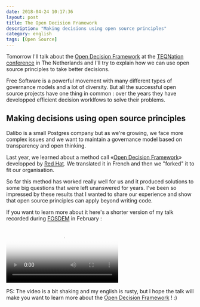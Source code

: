 ```yaml
---
date: 2018-04-24 10:17:36
layout: post
title: The Open Decision Framework
description: "Making decisions using open source principles"
category: english
tags: [Open Source]
---
```


[Open Decision Framework]: https://github.com/red-hat-people-team/open-decision-framework
[TEQNation conference]: https://teqnation.nl
[FOSDEM]: https://fosdem.org
[Red Hat]: https://redhat.com/

Tomorrow I'll talk about the [Open Decision Framework] at the [TEQNation conference] in The Netherlands and I'll try to explain how we can use open source principles to take better decisions.

<!--MORE-->

Free Software is a powerful movement with many different types of 
governance models and a lot of diversity. But all the successful open source 
projects have one thing in common : over the years they have developped efficient 
decision worklfows to solve their problems. 

## Making decisions using open source principles

Dalibo is a small Postgres company but as we're growing, we face more complex issues 
and we want to maintain a governance model based on transparency and open thinking. 

Last year, we learned about a method call «[Open Decision Framework]» 
developped by [Red Hat]. We translated it in French and then we "forked" 
it to fit our organisation. 

So far this method has worked really well for us and it produced solutions 
to some big questions that were left unanswered for years. I've been so impressed 
by these results that I wanted to share our experience and show that 
open source principles can apply beyond writing code. 

If you want to learn more about it here's a shorter version of my talk recorded during [FOSDEM] in February : 

<video controls="controls" 
poster="https://fosdem.org/2018/schedule/event/osd_the_open_decision_framework/osd_the_open_decision_framework-5f9bcfed11167e315e11f41ba8b1dda2c87f5d9abbb838ebb72bf0b3c032596c.png">
  <source src="https://video.fosdem.org/2018/K.4.201/osd_the_open_decision_framework.webm" type='video/webm; codecs="vp9, opus"' />
  
</video>

PS: The video is a bit shaking and my english is rusty, but I hope the talk will 
make you want to learn more about the [Open Decision Framework] ! :)


